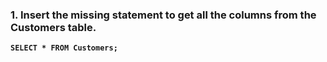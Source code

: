 ### 1. Insert the missing statement to get all the columns from the Customers table.  
**``SELECT * FROM Customers;``**
